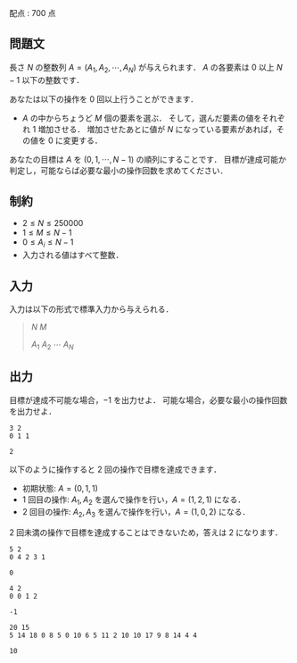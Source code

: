 配点 : $700$ 点

## 問題文

長さ $N$ の整数列 $A=(A_1,A_2,\cdots,A_N)$ が与えられます．
$A$ の各要素は $0$ 以上 $N-1$ 以下の整数です．

あなたは以下の操作を $0$ 回以上行うことができます．

- $A$ の中からちょうど $M$ 個の要素を選ぶ．
そして，選んだ要素の値をそれぞれ $1$ 増加させる．
増加させたあとに値が $N$ になっている要素があれば，その値を $0$ に変更する．

あなたの目標は $A$ を $(0,1,\cdots,N-1)$ の順列にすることです．
目標が達成可能か判定し，可能ならば必要な最小の操作回数を求めてください．

## 制約

- $2 \leq N \leq 250000$
- $1 \leq M \leq N-1$
- $0 \leq A_i \leq N-1$
- 入力される値はすべて整数．

## 入力

入力は以下の形式で標準入力から与えられる．

> $N$ $M$
> 
> $A_1$ $A_2$ $\cdots$ $A_N$

## 出力

目標が達成不可能な場合，$-1$ を出力せよ．
可能な場合，必要な最小の操作回数を出力せよ．

```input1
3 2
0 1 1
```

```output1
2
```

以下のように操作すると $2$ 回の操作で目標を達成できます．

- 初期状態: $A=(0,1,1)$
- $1$ 回目の操作: $A_1,A_2$ を選んで操作を行い，$A=(1,2,1)$ になる．
- $2$ 回目の操作: $A_2,A_3$ を選んで操作を行い，$A=(1,0,2)$ になる．

$2$ 回未満の操作で目標を達成することはできないため，答えは $2$ になります．

```input2
5 2
0 4 2 3 1
```

```output2
0
```

```input3
4 2
0 0 1 2
```

```output3
-1
```

```input4
20 15
5 14 18 0 8 5 0 10 6 5 11 2 10 10 17 9 8 14 4 4
```

```output4
10
```